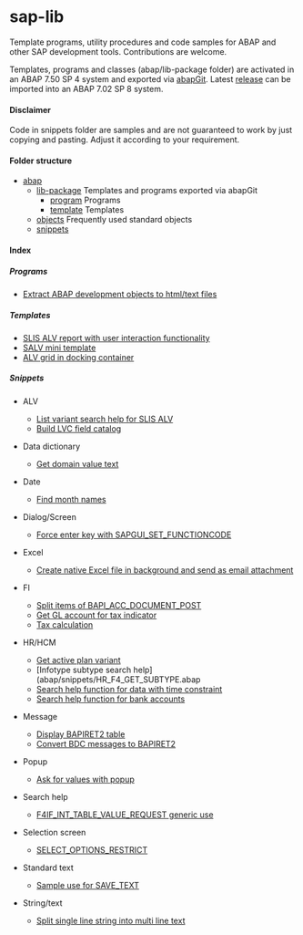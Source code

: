 # sap-lib
Template programs, utility procedures and code samples for ABAP and other SAP development tools. Contributions are welcome. 

Templates, programs and classes (abap/lib-package folder) are activated in an ABAP 7.50 SP 4 system and exported via [abapGit](https://github.com/larshp/abapGit). Latest [release](https://github.com/kkayacan/sap-lib/releases) can be imported into an ABAP 7.02 SP 8 system.

#### Disclaimer
Code in snippets folder are samples and are not guaranteed to work by just copying and pasting. Adjust it according to your requirement.

#### Folder structure
- [abap](abap/)
  - [lib-package](abap/lib-package/) Templates and programs exported via abapGit
    - [program](abap/lib-package/program/) Programs
    - [template](abap/lib-package/template/) Templates
  - [objects](abap/objects/) Frequently used standard objects
  - [snippets](abap/snippets/)

#### Index

##### Programs
- [Extract ABAP development objects to html/text files](abap/lib-package/program/ydtp_mass_download.prog.abap)
  
##### Templates
- [SLIS ALV report with user interaction functionality](abap/lib-package/template/yp_alv_template.prog.abap)
- [SALV mini template](abap/lib-package/template/yp_salv_mini.prog.abap)
- [ALV grid in docking container](abap/lib-package/template/yp_docking.prog.abap)

##### Snippets
- ALV
  - [List variant search help for SLIS ALV](abap/snippets/REUSE_ALV_VARIANT_F4.abap)
  - [Build LVC field catalog](abap/snippets/build-lvc-fieldcatalog.abap)
    
- Data dictionary
  - [Get domain value text](abap/snippets/get-domain-value-text.abap)
  
- Date
  - [Find month names](abap/snippets/MONTH_NAMES_GET.abap)
  
- Dialog/Screen
  - [Force enter key with SAPGUI_SET_FUNCTIONCODE](abap/snippets/SAPGUI_SET_FUNCTIONCODE.abap)
  
- Excel
  - [Create native Excel file in background and send as email attachment](abap/snippets/create-excel-bg-and-send-mail.abap)
  
- FI
  - [Split items of BAPI_ACC_DOCUMENT_POST](abap/snippets/BAPI_ACC_DOCUMENT_POST-split-items.abap)
  - [Get GL account for tax indicator](abap/snippets/FI_TAX_GET_TAX_ACCOUNTS.abap)
  - [Tax calculation](abap/snippets/tax-calculation.abap)
  
- HR/HCM
  - [Get active plan variant](abap/snippets/RH_GET_PLVAR.abap)
  - [Infotype subtype search help](abap/snippets/HR_F4_GET_SUBTYPE.abap
  - [Search help function for data with time constraint](abap/snippets/HR_F4HELP_IN_INTERVAL.abap)
  - [Search help function for bank accounts](abap/snippets/HR_BANK_SEARCH.abap)

- Message
  - [Display BAPIRET2 table](abap/snippets/message-display.abap)
  - [Convert BDC messages to BAPIRET2](abap/snippets/CONVERT_BDCMSGCOLL_TO_BAPIRET2.abap)
  
- Popup
  - [Ask for values with popup](abap/snippets/POPUP_GET_VALUES.abap)

- Search help
  - [F4IF_INT_TABLE_VALUE_REQUEST generic use](abap/snippets/F4IF_INT_TABLE_VALUE_REQUEST.abap)

- Selection screen
  - [SELECT_OPTIONS_RESTRICT](abap/snippets/SELECT_OPTIONS_RESTRICT.abap)
  
- Standard text
  - [Sample use for SAVE_TEXT](abap/snippets/SAVE_TEXT.abap)
  
- String/text
  - [Split single line string into multi line text](abap/snippets/RKD_WORD_WRAP.abap)